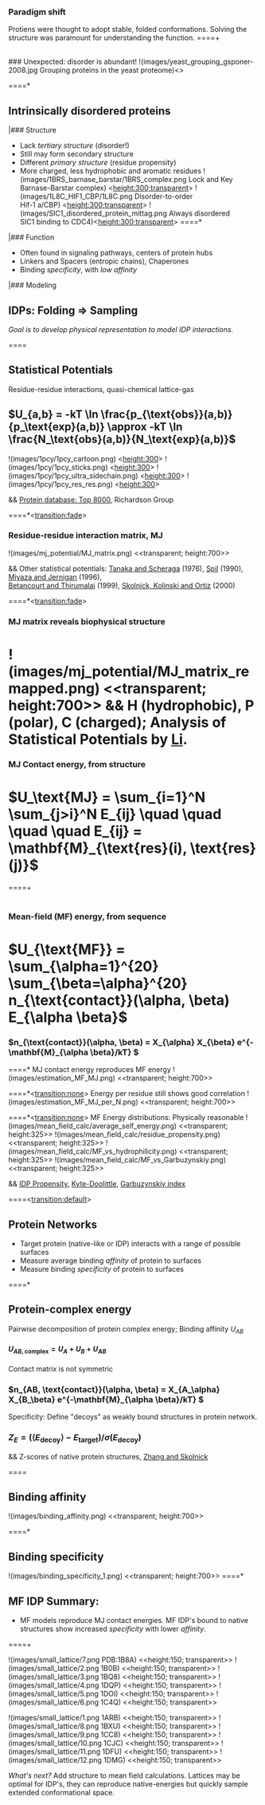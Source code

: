 ### Paradigm shift
Protiens were thought to adopt stable, folded conformations.
Solving the structure was paramount for understanding the function.
====+

<br>
### Unexpected: disorder is abundant!
!(images/yeast_grouping_gsponer-2008.jpg Grouping proteins in the yeast proteome)<<height:500;transparent>>

====*

## Intrinsically disordered proteins

|### Structure
+ Lack *tertiary structure* (disorder!)
+ Still may form secondary structure
+ Different *primary structure* (residue propensity)
+ More charged, less hydrophobic and aromatic residues
!(images/1BRS_barnase_barstar/1BRS_complex.png Lock and Key<br>Barnase-Barstar complex) <<height:300;transparent>>
!(images/1L8C_HIF1_CBP/1L8C.png Disorder-to-order<br>Hif-1 a/CBP) <<height:300;transparent>>
!(images/SIC1_disordered_protein_mittag.png Always disordered<br>SIC1 binding to CDC4)<<height:300;transparent>>
====*

|### Function
+ Often found in signaling pathways, centers of protein hubs
+ Linkers and Spacers (entropic chains), Chaperones
+ Binding *specificity*, with *low affinity*


|### Modeling
## IDPs: Folding $\Rightarrow$ Sampling


_Goal is to develop physical representation to model IDP interactions._

====

## Statistical Potentials
Residue-residue interactions, quasi-chemical lattice-gas

## $U_{a,b} = -kT \ln \frac{p_{\text{obs}}(a,b)}{p_\text{exp}(a,b)} \approx -kT \ln \frac{N_\text{obs}(a,b)}{N_\text{exp}(a,b)}$

!(images/1pcy/1pcy_cartoon.png) <<height:300>>
!(images/1pcy/1pcy_sticks.png) <<height:300>>
!(images/1pcy/1pcy_ultra_sidechain.png) <<height:300>>
!(images/1pcy/1pcy_res_res.png) <<height:300>>

&& [Protein database: Top 8000](http://kinemage.biochem.duke.edu/databases/top8000.php), Richardson Group

====*<<transition:fade>>

### Residue-residue interaction matrix, MJ
!(images/mj_potential/MJ_matrix.png)  <<transparent; height:700>>

&& Other statistical potentials: [Tanaka and Scheraga](http://pubs.acs.org/doi/abs/10.1021/ma60054a013) (1976), [Spil](http://www.ncbi.nlm.nih.gov/pubmed/2359125) (1990), [Miyaza and Jernigan](http://www.ncbi.nlm.nih.gov/pubmed/8604144) (1996),<br>[Betancourt and Thirumalai](http://www.ncbi.nlm.nih.gov/pmc/articles/PMC2144252/) (1999), [Skolnick, Kolinski and Ortiz](http://onlinelibrary.wiley.com/doi/10.1002/%28SICI%291097-0134%2820000101%2938:1%3C3::AID-PROT2%3E3.0.CO;2-S/abstract) (2000)

====*<<transition:fade>>
### MJ matrix reveals biophysical structure
!(images/mj_potential/MJ_matrix_remapped.png)  <<transparent; height:700>>
&& H (hydrophobic), P (polar), C (charged); Analysis of Statistical Potentials by [Li](http://journals.aps.org/prl/abstract/10.1103/PhysRevLett.79.765).
====

### MJ Contact energy, from structure
# $U_\text{MJ} = \sum_{i=1}^N \sum_{j>i}^N E_{ij}  \quad \quad \quad \quad E_{ij} = \mathbf{M}_{\text{res}(i), \text{res}(j)}$
====+
<br>
<br>
### Mean-field (MF) energy, from sequence
# $U_{\text{MF}} = \sum_{\alpha=1}^{20} \sum_{\beta=\alpha}^{20} n_{\text{contact}}(\alpha, \beta) E_{\alpha \beta}$
### $n_{\text{contact}}(\alpha, \beta) = X_{\alpha} X_{\beta} e^{-\mathbf{M}_{\alpha \beta}/kT} $

====*
MJ contact energy reproduces MF energy
!(images/estimation_MF_MJ.png)       <<transparent; height:700>> 

====*<<transition:none>>
Energy per residue still shows good correlation
!(images/estimation_MF_MJ_per_N.png) <<transparent; height:700>> 

====*<<transition:none>>
MF Energy distributions: Physically reasonable
!(images/mean_field_calc/average_self_energy.png)  <<transparent; height:325>>
!(images/mean_field_calc/residue_propensity.png)   <<transparent; height:325>>
!(images/mean_field_calc/MF_vs_hydrophilicity.png) <<transparent; height:325>>
!(images/mean_field_calc/MF_vs_Garbuzynskiy.png)   <<transparent; height:325>>

&& [IDP Propensity](http://www.ncbi.nlm.nih.gov/pubmed/15657106), [Kyte-Doolittle](http://www.ncbi.nlm.nih.gov/pubmed/7108955), [Garbuzynskiy index](http://www.ncbi.nlm.nih.gov/pubmed/20019059)

====<<transition:default>>

## Protein Networks

+ Target protein (native-like or IDP) interacts with a range of possible surfaces
+ Measure average binding *affinity* of protein to surfaces
+ Measure binding *specificity* of protein to surfaces

====*

## Protein-complex energy

Pairwise decomposition of protein complex energy; Binding affinity $U_{AB}$
#### $U_{AB,\text{complex}} = U_A + U_B + U_{AB}$

Contact matrix is not symmetric
### $n_{AB, \text{contact}}(\alpha, \beta) = X_{A_\alpha} X_{B_\beta} e^{-\mathbf{M}_{\alpha \beta}/kT} $

Specificity: Define "decoys" as weakly bound structures in protein network.
### $Z_{E} = \left ( \left< E_{\text{decoy}} \right > - E_{\text{target}} \right ) / \sigma(E_\text{decoy})$

&& Z-scores of native protein structures, [Zhang and Skolnick](http://www.ncbi.nlm.nih.gov/pmc/articles/PMC2144000/)

====
## Binding affinity
!(images/binding_affinity.png) <<transparent; height:700>> 

====*
## Binding specificity
!(images/binding_specificity_1.png) <<transparent; height:700>> 
====*
## MF IDP Summary:
+ MF models reproduce MJ contact energies. MF IDP's bound to native structures show increased _specificity_ with lower _affinity_.

====+

!(images/small_lattice/7.png PDB:1B8A) <<height:150; transparent>>
!(images/small_lattice/2.png 1B0B) <<height:150; transparent>>
!(images/small_lattice/3.png 1BQ8) <<height:150; transparent>>
!(images/small_lattice/4.png 1DQP) <<height:150; transparent>>
!(images/small_lattice/5.png 1DOI) <<height:150; transparent>>
!(images/small_lattice/6.png 1C4Q) <<height:150; transparent>> 


!(images/small_lattice/1.png 1ARB) <<height:150; transparent>>
!(images/small_lattice/8.png 1BXU) <<height:150; transparent>>
!(images/small_lattice/9.png 1CC8) <<height:150; transparent>>
!(images/small_lattice/10.png 1CJC) <<height:150; transparent>>
!(images/small_lattice/11.png 1DFU) <<height:150; transparent>>
!(images/small_lattice/12.png 1DMG) <<height:150; transparent>>

_What's next?_ Add structure to mean field calculations. 
Lattices may be optimal for IDP's, they can reproduce native-energies but quickly sample extended conformational space.
